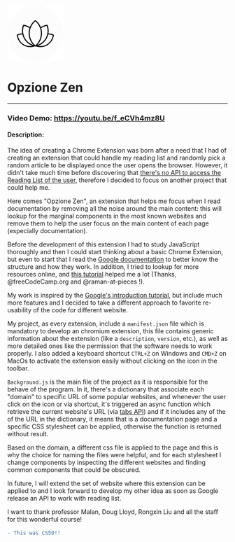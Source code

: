 <a name="readme-top"></a>
![This is an image](zen_extension/images/flower_128.png)
# Opzione Zen
---
### Video Demo:  https://youtu.be/f_eCVh4mz8U
#### Description:
The idea of creating a Chrome Extension was born after a need that I had of creating an extension that could handle my reading list and randomly pick a random article to be displayed once the user opens the browser. However, it didn't take much time before discovering that [there's no API to access the Reading List of the user](https://bugs.chromium.org/p/chromium/issues/detail?id=1265326), therefore I decided to focus on another project that could help me.

Here comes "Opzione Zen", an extension that helps me focus when I read documentation by removing all the noise around the main content: this will lookup for the marginal components in the most known websites and remove them to help the user focus on the main content of each page (especially documentation).

Before the development of this extension I had to study JavaScript thoroughly and then I could start thinking about a basic Chrome Extension, but even to start that I read the [Google documentation](https://developer.chrome.com/docs/) to better know the structure and how they work. In addition, I tried to lookup for more resources online, and [this tutorial](https://youtu.be/0n809nd4Zu4) helped me a lot (Thanks, @freeCodeCamp.org and @raman-at-pieces !).

My work is inspired by the [Google's introduction tutorial](https://developer.chrome.com/docs/extensions/mv3/getstarted/tut-focus-mode/), but include much more features and I decided to take a different approach to favorite re-usability of the code for different website.

My project, as every extension, include a `manifest.json` file which is mandatory to develop an chromium extension, this file contains generic information about the extension (like a `description`, `version`, etc.), as well as more detailed ones like the permission that the software needs to work properly. I also added a keyboard shortcut `CTRL+Z` on Windows and `CMD+Z` on MacOs to activate the extension easily without clicking on the icon in the toolbar.

`Background.js` is the main file of the project as it is responsible for the behave of the program. In it, there's a dictionary that associate each "domain" to specific URL of some popular websites, and whenever the user click on the icon or via shortcut, it's triggered an async function which retrieve the current website's URL (via [tabs API](https://developer.chrome.com/docs/extensions/reference/tabs/#manifest)) and if it includes any of the of the URL in the dictionary, it means that is a documentation page and a specific CSS stylesheet can be applied, otherwise the function is returned without result.

Based on the domain, a different css file is applied to the page and this is why the choice for naming the files were helpful, and for each stylesheet I change components by inspecting the different websites and finding common components that could be obscured.

In future, I will extend the set of website where this extension can be applied to and I look forward to develop my other idea as soon as Google release an API to work with reading list.

I want to thank professor Malan, Doug Lloyd, Rongxin Liu and all the staff for this wonderful course!
```diff
- This was CS50!!
```
